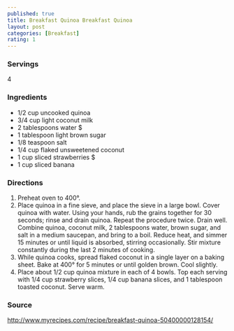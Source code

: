 ```yaml
---
published: true
title: Breakfast Quinoa Breakfast Quinoa
layout: post
categories: [Breakfast]
rating: 1
---
```

### Servings
4

### Ingredients

- 1/2 cup uncooked quinoa
- 3/4 cup light coconut milk
- 2 tablespoons water $
- 1 tablespoon light brown sugar
- 1/8 teaspoon salt
- 1/4 cup flaked unsweetened coconut
- 1 cup sliced strawberries $
- 1 cup sliced banana


### Directions
1. Preheat oven to 400°.
2. Place quinoa in a fine sieve, and place the sieve in a large bowl. Cover quinoa with water. Using your hands, rub the grains together for 30 seconds; rinse and drain quinoa. Repeat the procedure twice. Drain well. Combine quinoa, coconut milk, 2 tablespoons water, brown sugar, and salt in a medium saucepan, and bring to a boil. Reduce heat, and simmer 15 minutes or until liquid is absorbed, stirring occasionally. Stir mixture constantly during the last 2 minutes of cooking.
3. While quinoa cooks, spread flaked coconut in a single layer on a baking sheet. Bake at 400° for 5 minutes or until golden brown. Cool slightly.
4. Place about 1/2 cup quinoa mixture in each of 4 bowls. Top each serving with 1/4 cup strawberry slices, 1/4 cup banana slices, and 1 tablespoon toasted coconut. Serve warm.

### Source
<a href="http://www.myrecipes.com/recipe/breakfast-quinoa-50400000128154/" target="new">http://www.myrecipes.com/recipe/breakfast-quinoa-50400000128154/</a>
